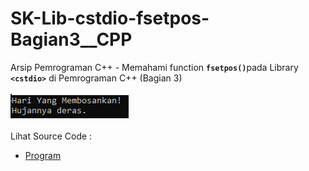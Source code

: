 # SK-Lib-cstdio-fsetpos-Bagian3__CPP
Arsip Pemrograman C++ - Memahami function <code><b>fsetpos()</b></code>pada Library <code><b>&lt;cstdio></b></code> di Pemrograman C++ (Bagian 3)<br><br>
<img src="https://github.com/RizkyKhapidsyah/SK-Lib-cstdio-fsetpos-Bagian3__CPP/blob/master/SK-Lib-cstdio-fsetpos-Bagian3__CPP/x64/result/001.PNG"><br><br>
Lihat Source Code : <br>
- <a href="https://github.com/RizkyKhapidsyah/SK-Lib-cstdio-fsetpos-Bagian3__CPP/blob/master/SK-Lib-cstdio-fsetpos-Bagian3__CPP/Source.cpp">Program</a>
